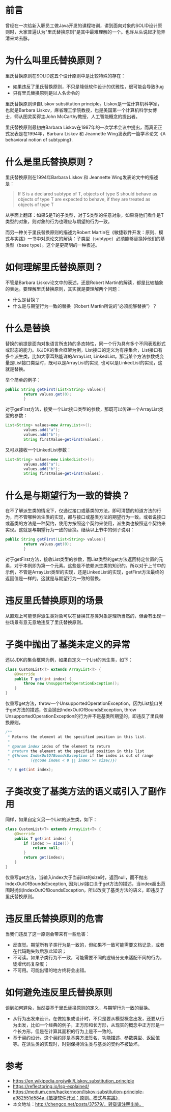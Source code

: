 # 前言

曾经在一次给新入职员工做Java开发的课程培训，讲到面向对象的SOLID设计原则时，大家普遍认为"里氏替换原则"是其中最难理解的一个。也许从头说起才能弄清来龙去脉。

# 为什么叫里氏替换原则？

里氏替换原则在SOLID这五个设计原则中是比较特殊的存在：

- 如果违反了里氏替换原则，不只是降低软件设计的优雅性，很可能会导致Bug
- 只有里氏替换原则是以人名命令的

里氏替换原则译自Liskov substitution principle。Liskov是一位计算机科学家，也就是Barbara Liskov，麻省理工学院教授，也是美国第一个计算机科学女博士，师从图灵奖得主John
McCarthy教授，人工智能概念的提出者。

里氏替换原则最初由Barbara Liskov在1987年的一次学术会议中提出，而真正正式发表是在1994年，Barbara Liskov 和 Jeannette Wing发表的一篇学术论文《A behavioral notion of
subtyping》.

# 什么是里氏替换原则？

里氏替换原则在1994年Barbara Liskov 和 Jeannette Wing发表论文中的描述是：


> If S is a declared subtype of T, objects of type S should behave as objects of type T are expected to behave, if they
  are treated as objects of type T


从字面上翻译：如果S是T的子类型，对于S类型的任意对象，如果将他们看作是T类型的对象，则对象的行为也理应与期望的行为一致。

而另一种关于里氏替换原则的描述为Robert Martin在《敏捷软件开发：原则、模式与实践》一书中对原论文的解读：子类型（subtype）必须能够替换掉他们的基类型（base type）。这个是更简明的一种表述。

# 如何理解里氏替换原则？

不管是Barbara Liskov论文中的表述，还是Robert Martin的解读，都是比较抽象的表达。要理解里氏替换原则，其实就是要理解两个问题：

- 什么是替换？
- 什么是与期望行为一致的替换（Robert Martin所说的“必须能够替换”）？

# 什么是替换

替换的前提是面向对象语言所支持的多态特性，同一个行为具有多个不同表现形式或形态的能力。以JDK的集合框架为例，List接口的定义为有序集合，List接口有多个派生类，比如大家耳熟能详的ArrayList,
LinkedList。那当某个方法参数或变量是List接口类型时，既可以是ArrayList的实现, 也可以是LinkedList的实现，这就是替换。

举个简单的例子：

```java
public String getFirst(List<String> values){
        return values.get(0);
        }
```

对于getFirst方法，接受一个List接口类型的参数，那既可以传递一个ArrayList类型的参数：

```java
List<String> values=new ArrayList<>();
        values.add("a");
        values.add("b");
        String firstValue=getFirst(values);
```

又可以接收一个LinkedList参数：

```java
List<String> values=new LinkedList<>();
        values.add("a");
        values.add("b");
        String firstValue=getFirst(values);
```

# 什么是与期望行为一致的替换？

在不了解派生类的情况下，仅通过接口或基类的方法，即可清楚的知道方法的行为，而不管哪种派生类的实现，都与接口或基类方法的期望行为一致。或者说接口或基类的方法是一种契约，使用方按照这个契约来使用，派生类也按照这个契约来实现。这就是与期望行为一致的替换。继续以上节中的例子说明：

```java
public String getFirst(List<String> values){
        return values.get(0);
        }
```

对于getFirst方法，接收List类型的参数，而List类型的get方法返回特定位置的元素，对于本例即为第一个元素。这些是不依赖派生类的知识的。所以对于上节中的示例，不管是ArrayList类型的实现，还是LinkedList的实现，getFirst方法最终的返回值是一样的。这就是与期望行为一致的替换。

# 违反里氏替换原则的场景

从直观上可能觉得派生类对象可以在替换其基类对象是理所当然的，但会有出现一些场景有意无意地违反了里氏替换原则。

# 子类中抛出了基类未定义的异常

还以JDK的集合框架为例，如果自定义一个List的派生类，如下：

```java
class CustomList<T> extends ArrayList<T> {
    @Override
    public T get(int index) {
        throw new UnsupportedOperationException();
    }
}
```

仅重写get方法，throw一个UnsupportedOperationException，因为List接口关于get方法的描述，仅会抛出IndexOutOfBoundsException, throw
UnsupportedOperationException的行为并不是基类所期望的，即违反了里氏替换原则，

```java
/**
 * Returns the element at the specified position in this list.
 *
 * @param index index of the element to return
 * @return the element at the specified position in this list
 * @throws IndexOutOfBoundsException if the index is out of range
 *         ({@code index < 0 || index >= size()})

 */ E get(int index);
```

# 子类改变了基类方法的语义或引入了副作用

同样，如果自定义另一个List的派生类，如下：

```java
class CustomList<T> extends ArrayList<T> {
    @Override
    public T get(int index) {
        if (index >= size()) {
            return null;
        }
        return get(index);
    }
} 
```

仅重写get方法，当输入index大于当前list的size时，返回null，而不抛出IndexOutOfBoundsException,
因为List接口关于get方法的描述，当index超出范围时抛出IndexOutOfBoundsException，所以改变了基类方法的语义，即违反了里氏替换原则。

# 违反里氏替换原则的危害

当我们违反了这一原则会带来有一些危害：

- 反直觉。期望所有子类行为是一致的，但如果不一致可能需要文档记录，或者在代码跑失败后涨此知识；
- 不可读。如果子类行为不一致，可能需要不同的逻辑分支来适配不同的行为，徒增代码复杂度；
- 不可用。可能出错的地方终将会出错。

# 如何避免违反里氏替换原则

谈到如何避免，当然要基于里氏替换原则的定义，与期望行为一致的替换。

- 从行为出发来设计。在做抽象或设计时，不只是要从模型概念出发，还要从行为出发，比如一个经典的例子，正方形和长方形，从现实的概念中正方形是一个长方形，但是在计算其面积的行为上是不一致的。
- 基于契约设计。这个契约即是基类方法签名、功能描述、参数类型、返回值等。在派生类的实现时，时刻保持派生类与基类的契约不被破坏。

# 参考

- https://en.wikipedia.org/wiki/Liskov_substitution_principle
- https://reflectoring.io/lsp-explained/
- https://medium.com/hackernoon/liskov-substitution-principle-a982551d584a《敏捷软件开发：原则、模式与实践》
- 本文地址：http://chengco.net/posts/37579/，转载请注明出处。


